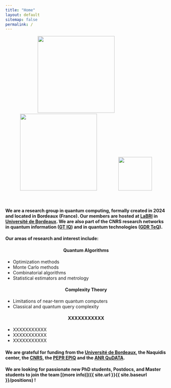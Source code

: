 ```yaml
---
title: "Home"
layout: default
sitemap: false
permalink: /
---
```


<figure class="three" align="center">
  <a href="https://www.u-bordeaux.fr/en"><img src="{{ site.url }}{{ site.baseurl }}/images/logo/bordeaux.jpeg" style="width: 240px" ></a>&nbsp;&nbsp;&nbsp;&nbsp;&nbsp;&nbsp;&nbsp;&nbsp;&nbsp;&nbsp;&nbsp;&nbsp;&nbsp;&nbsp;&nbsp;&nbsp;
  <a href="https://www.labri.fr/en/"><img src="{{ site.url }}{{ site.baseurl }}/images/logo/labri2.png" style="width: 240px"></a>&nbsp;&nbsp;&nbsp;&nbsp;&nbsp;&nbsp;&nbsp;&nbsp;&nbsp;&nbsp;&nbsp;&nbsp;&nbsp;&nbsp;&nbsp;&nbsp;
  <a href="https://www.cnrs.fr/en"><img src="{{ site.url }}{{ site.baseurl }}/images/logo/cnrs.png" style="width: 105px"></a>
</figure>
<br>

#### We are a research group in quantum computing, formally created in 2024 and located in Bordeaux (France). Our members are hosted at [LaBRI](https://www.labri.fr/en/) in [Université de Bordeaux](https://www.u-bordeaux.fr/en). We are also part of the CNRS research networks in quantum information ([GT IQ](https://members.loria.fr/SPerdrix/gt-iq/)) and in quantum technologies ([GDR TeQ](https://gdr-teq.cnrs.fr/)).

#### Our areas of research and interest include:

<div class="row">

<div class="col-sm-4 clearfix">
<div style="text-align:center"><h4>Quantum Algorithms</h4></div>
 <ul>
    <li>Optimization methods</li>
    <li>Monte Carlo methods</li>
    <li>Combinatorial algorithms</li>
    <li>Statistical estimators and metrology</li>
 </ul>
</div>

<div class="col-sm-4 clearfix">
<div style="text-align:center"><h4>Complexity Theory</h4></div>
 <ul>
    <li>Limitations of near-term quantum computers</li>
    <li>Classical and quantum query complexity</li>
 </ul>
</div>

<div class="col-sm-4 clearfix">
<div style="text-align:center"><h4>XXXXXXXXXXX</h4></div>
 <ul>
    <li>XXXXXXXXXXX</li>
    <li>XXXXXXXXXXX</li>
    <li>XXXXXXXXXXX</li>
 </ul>
</div>

</div>

#### We are grateful for funding from the [Université de Bordeaux](https://www.u-bordeaux.fr/en), the Naquidis center, the [CNRS](https://www.cnrs.fr/en), the [PEPR EPIQ](https://project.inria.fr/epiq/fr/) and the [ANR QuDATA](https://anr.fr/Project-ANR-18-CE47-0010).

#### **We are  looking for passionate new PhD students, Postdocs, and Master students to join the team** [(more info)]({{ site.url }}{{ site.baseurl }}/positions) **!**

<br>
